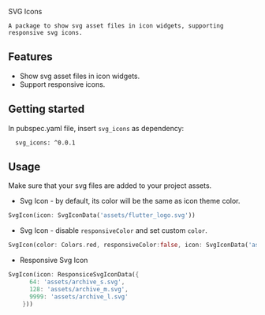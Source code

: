 SVG Icons

`
A package to show svg asset files in icon widgets, supporting responsive svg icons.
`

## Features

* Show svg asset files in icon widgets.
* Support responsive icons.


## Getting started
In pubspec.yaml file, insert `svg_icons` as dependency:
```
  svg_icons: ^0.0.1
```



## Usage

Make sure that your svg files are added to your project assets.

* Svg Icon - by default, its color will be the same as icon theme color.
```dart
SvgIcon(icon: SvgIconData('assets/flutter_logo.svg'))
```

* Svg Icon - disable `responsiveColor` and set custom `color`.
```dart
SvgIcon(color: Colors.red, responsiveColor:false, icon: SvgIconData('assets/flutter_logo.svg'))
```

* Responsive Svg Icon
```dart
SvgIcon(icon: ResponsiceSvgIconData({
      64: 'assets/archive_s.svg',
      128: 'assets/archive_m.svg',
      9999: 'assets/archive_l.svg'
    }))
```